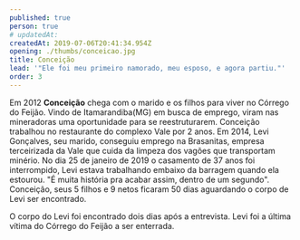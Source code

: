 ```yaml
---
published: true
person: true
# updatedAt:
createdAt: 2019-07-06T20:41:34.954Z
opening: ./thumbs/conceicao.jpg
title: Conceição
lead: '"Ele foi meu primeiro namorado, meu esposo, e agora partiu."'
order: 3
---
```

Em 2012 **Conceição** chega com o marido e os filhos para viver no Córrego do Feijão. Vindo de Itamarandiba(MG) em busca de emprego, viram nas mineradoras uma oportunidade para se reestruturarem. Conceição trabalhou no restaurante do complexo Vale por 2 anos. Em 2014, Levi Gonçalves, seu marido, conseguiu emprego na Brasanitas, empresa terceirizada da Vale que cuida da limpeza dos vagões que transportam minério. No dia 25 de janeiro de 2019 o casamento de 37 anos foi interrompido, Levi estava trabalhando embaixo da barragem quando ela estourou. "É muita história pra acabar assim, dentro de um segundo". Conceição, seus 5 filhos e 9 netos ficaram 50 dias aguardando o corpo de Levi ser encontrado.

<div class="video" title="Título descritivo do vídeo para acessibilidade" data-video="PH8XC1HNUyU"></div>

O corpo do Levi foi encontrado dois dias após a entrevista. Levi foi a última vítima do Córrego do Feijão a ser enterrada.
